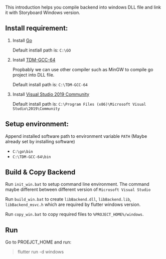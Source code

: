 This introduction helps you compile backend into windows DLL file and link it with Storyboard Windows version.

Install requirement:
---

1. Install [Go](https://golang.org/doc/install)

    Default instlall path is: `C:\GO`

2. Install [TDM-GCC-64](https://jmeubank.github.io/tdm-gcc/)

    Propbably we can use other compiler such as MinGW to compile go project into DLL file.

    Default install path is: `C:\TDM-GCC-64`

3. Install [Visual Studio 2019 Community](https://visualstudio.microsoft.com/vs/community/)

    Default install path is: `C:\Program Files (x86)\Microsoft Visual Studio\2019\Community`

Setup environment:
---

Append installed software path to environment variable `PATH` (Maybe already set by installing software)

- `C:\go\bin`
- `C:\TDM-GCC-64\bin`

Build & Copy Backend
---

Run `init_win.bat` to setup command line environment. The command maybe different between different version of `Microsoft Visual Studio`

Run `build_win.bat` to create `libBackend.dll`, `libBackend.lib`, `libBackend_msvc.h` which are required by flutter windows version.

Run `copy_win.bat` to copy required files to `%PROJECT_HOME%/windows`.

Run
---

Go to PROEJCT_HOME and run:
> flutter run -d windows

